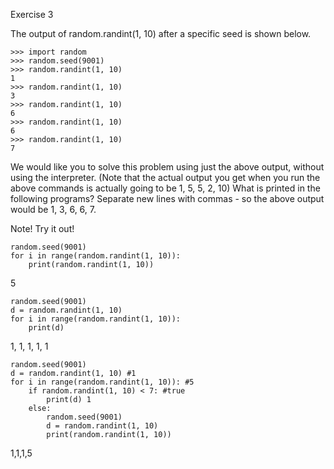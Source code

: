 Exercise 3

The output of random.randint(1, 10) after a specific seed is shown below.

```
>>> import random
>>> random.seed(9001)
>>> random.randint(1, 10)
1
>>> random.randint(1, 10)
3
>>> random.randint(1, 10)
6
>>> random.randint(1, 10)
6
>>> random.randint(1, 10)
7
```

We would like you to solve this problem using just the above output, without using the interpreter. (Note that the actual output you get when you run the above commands is actually going to be 1, 5, 5, 2, 10) What is printed in the following programs? Separate new lines with commas - so the above output would be 1, 3, 6, 6, 7.

Note! Try it out!

```
random.seed(9001)
for i in range(random.randint(1, 10)):
    print(random.randint(1, 10))
```

5

```
random.seed(9001)
d = random.randint(1, 10)
for i in range(random.randint(1, 10)):
    print(d)
```

1, 1, 1, 1, 1

```
random.seed(9001)
d = random.randint(1, 10) #1
for i in range(random.randint(1, 10)): #5
    if random.randint(1, 10) < 7: #true
        print(d) 1
    else:
        random.seed(9001)
        d = random.randint(1, 10)
        print(random.randint(1, 10))
```

1,1,1,5
